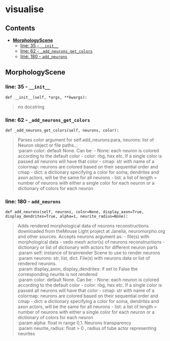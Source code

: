 # visualise

## Contents

* [**MorphologyScene**](visualise.md#morphologyscene)
  * [line: 35 - `__init__`](visualise.md#line-35---__init__)
  * [line: 62 - `_add_neurons_get_colors`](visualise.md#line-62---_add_neurons_get_colors)
  * [line: 180 - `add_neurons`](visualise.md#line-180---add_neurons)

## **MorphologyScene**

### line: 35 - `__init__`

```text
def __init__(self, *args, **kwargs):
```

> no docstring

### line: 62 - `_add_neurons_get_colors`

```text
def _add_neurons_get_colors(self, neurons, color):
```

> Parses color argument for self.add\_neurons:para, neurons: list of Neuron object or file paths...  
> :param color: default None. Can be: - None: each neuron is colored according to the default color - color: rbg, hex etc. If a single color is passed all neurons will have that color - cmap: str with name of a colormap: neurons are colored based on their sequential order and cmap - dict: a dictionary specifying a color for soma, dendrites and axon actors, will be the same for all neurons - list: a list of length = number of neurons with either a single color for each neuron or a dictionary of colors for each neuron

### line: 180 - `add_neurons`

```text
def add_neurons(self, neurons, color=None, display_axon=True, display_dendrites=True, alpha=1, neurite_radius=None):
```

> Adds rendered morphological data of neurons reconstructions downloaded from theMouse Light project at Janelia, neuromorpho.org and other sources. Accepts neurons argument as: - file\(s\) with morphological data - vedo mesh actor\(s\) of neurons reconstructions - dictionary or list of dictionary with actors for different neuron parts  
> :param self: instance of brainrender Scene to use to render neurons  
> :param neurons: str, list, dict. File\(s\) with neurons data or list of rendered neurons.  
> :param display\_axon, display\_dendrites: if set to False the corresponding neurite is not rendered  
> :param color: default None. Can be: - None: each neuron is colored according to the default color - color: rbg, hex etc. If a single color is passed all neurons will have that color - cmap: str with name of a colormap: neurons are colored based on their sequential order and cmap - dict: a dictionary specifying a color for soma, dendrites and axon actors, will be the same for all neurons - list: a list of length = number of neurons with either a single color for each neuron or a dictionary of colors for each neuron  
> :param alpha: float in range 0,1. Neurons transparency  
> :param neurite\_radius: float &gt; 0 , radius of tube actor representing neurites

